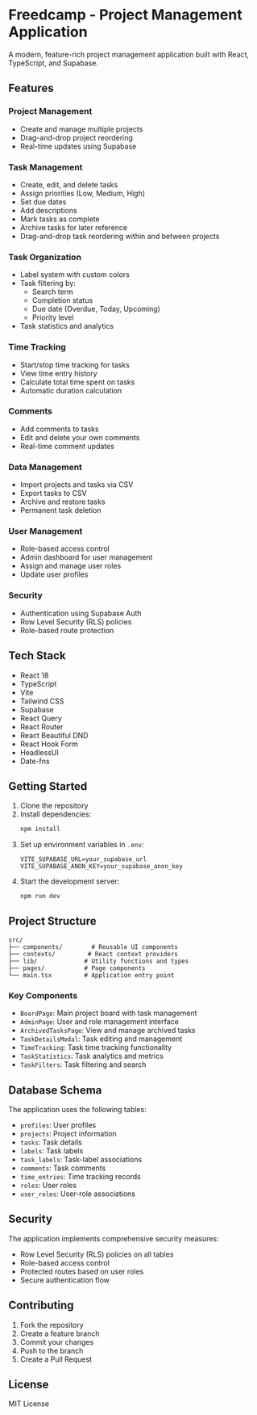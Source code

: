 # Freedcamp - Project Management Application

A modern, feature-rich project management application built with React, TypeScript, and Supabase.

## Features

### Project Management
- Create and manage multiple projects
- Drag-and-drop project reordering
- Real-time updates using Supabase

### Task Management
- Create, edit, and delete tasks
- Assign priorities (Low, Medium, High)
- Set due dates
- Add descriptions
- Mark tasks as complete
- Archive tasks for later reference
- Drag-and-drop task reordering within and between projects

### Task Organization
- Label system with custom colors
- Task filtering by:
  - Search term
  - Completion status
  - Due date (Overdue, Today, Upcoming)
  - Priority level
- Task statistics and analytics

### Time Tracking
- Start/stop time tracking for tasks
- View time entry history
- Calculate total time spent on tasks
- Automatic duration calculation

### Comments
- Add comments to tasks
- Edit and delete your own comments
- Real-time comment updates

### Data Management
- Import projects and tasks via CSV
- Export tasks to CSV
- Archive and restore tasks
- Permanent task deletion

### User Management
- Role-based access control
- Admin dashboard for user management
- Assign and manage user roles
- Update user profiles

### Security
- Authentication using Supabase Auth
- Row Level Security (RLS) policies
- Role-based route protection

## Tech Stack

- React 18
- TypeScript
- Vite
- Tailwind CSS
- Supabase
- React Query
- React Router
- React Beautiful DND
- React Hook Form
- HeadlessUI
- Date-fns

## Getting Started

1. Clone the repository
2. Install dependencies:
   ```bash
   npm install
   ```
3. Set up environment variables in `.env`:
   ```
   VITE_SUPABASE_URL=your_supabase_url
   VITE_SUPABASE_ANON_KEY=your_supabase_anon_key
   ```
4. Start the development server:
   ```bash
   npm run dev
   ```

## Project Structure

```
src/
├── components/        # Reusable UI components
├── contexts/         # React context providers
├── lib/             # Utility functions and types
├── pages/           # Page components
└── main.tsx         # Application entry point
```

### Key Components

- `BoardPage`: Main project board with task management
- `AdminPage`: User and role management interface
- `ArchivedTasksPage`: View and manage archived tasks
- `TaskDetailsModal`: Task editing and management
- `TimeTracking`: Task time tracking functionality
- `TaskStatistics`: Task analytics and metrics
- `TaskFilters`: Task filtering and search

## Database Schema

The application uses the following tables:

- `profiles`: User profiles
- `projects`: Project information
- `tasks`: Task details
- `labels`: Task labels
- `task_labels`: Task-label associations
- `comments`: Task comments
- `time_entries`: Time tracking records
- `roles`: User roles
- `user_roles`: User-role associations

## Security

The application implements comprehensive security measures:

- Row Level Security (RLS) policies on all tables
- Role-based access control
- Protected routes based on user roles
- Secure authentication flow

## Contributing

1. Fork the repository
2. Create a feature branch
3. Commit your changes
4. Push to the branch
5. Create a Pull Request

## License

MIT License
